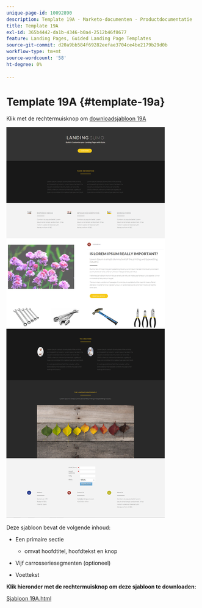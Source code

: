 ```yaml
---
unique-page-id: 10092890
description: Template 19A - Marketo-documenten - Productdocumentatie
title: Template 19A
exl-id: 365b4442-da1b-4346-b0a4-2512b46f8677
feature: Landing Pages, Guided Landing Page Templates
source-git-commit: d20a9bb584f69282eefae3704ce4be2179b29d0b
workflow-type: tm+mt
source-wordcount: '58'
ht-degree: 0%

---
```


# Template 19A {#template-19a}

Klik met de rechtermuisknop om [downloadsjabloon 19A](https://experienceleague.adobe.com/landing/marketo/lp-templates/template-19a.html?lang=nl-NL)

![](assets/image2015-9-16-16-3a46-3a31.png)

Deze sjabloon bevat de volgende inhoud:

* Een primaire sectie

   * omvat hoofdtitel, hoofdtekst en knop

* Vijf carrosseriesegmenten (optioneel)
* Voettekst

**Klik hieronder met de rechtermuisknop om deze sjabloon te downloaden:**

[Sjabloon 19A.html](https://experienceleague.adobe.com/landing/marketo/lp-templates/template-19a.html?lang=nl-NL)
